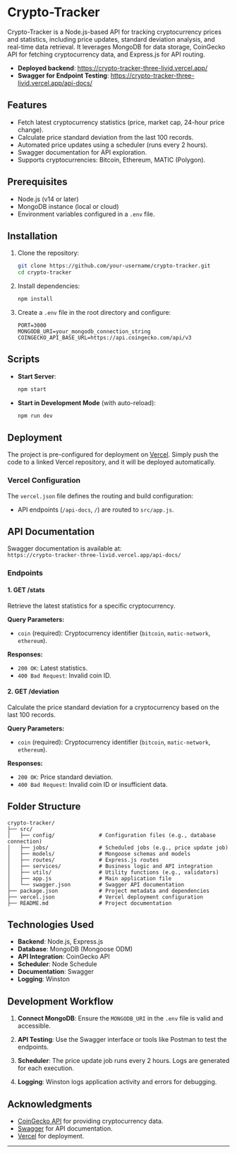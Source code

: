 # Crypto-Tracker

Crypto-Tracker is a Node.js-based API for tracking cryptocurrency prices and statistics, including price updates, standard deviation analysis, and real-time data retrieval. It leverages MongoDB for data storage, CoinGecko API for fetching cryptocurrency data, and Express.js for API routing. 

- **Deployed backend**: https://crypto-tracker-three-livid.vercel.app/
- **Swagger for Endpoint Testing**: https://crypto-tracker-three-livid.vercel.app/api-docs/

## Features

- Fetch latest cryptocurrency statistics (price, market cap, 24-hour price change).
- Calculate price standard deviation from the last 100 records.
- Automated price updates using a scheduler (runs every 2 hours).
- Swagger documentation for API exploration.
- Supports cryptocurrencies: Bitcoin, Ethereum, MATIC (Polygon).

## Prerequisites

- Node.js (v14 or later)
- MongoDB instance (local or cloud)
- Environment variables configured in a `.env` file.

## Installation

1. Clone the repository:
   ```bash
   git clone https://github.com/your-username/crypto-tracker.git
   cd crypto-tracker
   ```

2. Install dependencies:
   ```bash
   npm install
   ```

3. Create a `.env` file in the root directory and configure:
   ```env
   PORT=3000
   MONGODB_URI=your_mongodb_connection_string
   COINGECKO_API_BASE_URL=https://api.coingecko.com/api/v3
   ```

## Scripts

- **Start Server**:
  ```bash
  npm start
  ```
- **Start in Development Mode** (with auto-reload):
  ```bash
  npm run dev
  ```

## Deployment

The project is pre-configured for deployment on [Vercel](https://vercel.com/). Simply push the code to a linked Vercel repository, and it will be deployed automatically.

### Vercel Configuration

The `vercel.json` file defines the routing and build configuration:
- API endpoints (`/api-docs`, `/`) are routed to `src/app.js`.

## API Documentation

Swagger documentation is available at:  
`https://crypto-tracker-three-livid.vercel.app/api-docs/`

### Endpoints

#### 1. **GET /stats**

Retrieve the latest statistics for a specific cryptocurrency.

**Query Parameters:**
- `coin` (required): Cryptocurrency identifier (`bitcoin`, `matic-network`, `ethereum`).

**Responses:**
- `200 OK`: Latest statistics.
- `400 Bad Request`: Invalid coin ID.

#### 2. **GET /deviation**

Calculate the price standard deviation for a cryptocurrency based on the last 100 records.

**Query Parameters:**
- `coin` (required): Cryptocurrency identifier (`bitcoin`, `matic-network`, `ethereum`).

**Responses:**
- `200 OK`: Price standard deviation.
- `400 Bad Request`: Invalid coin ID or insufficient data.

## Folder Structure

```plaintext
crypto-tracker/
├── src/
│   ├── config/              # Configuration files (e.g., database connection)
│   ├── jobs/                # Scheduled jobs (e.g., price update job)
│   ├── models/              # Mongoose schemas and models
│   ├── routes/              # Express.js routes
│   ├── services/            # Business logic and API integration
│   ├── utils/               # Utility functions (e.g., validators)
│   ├── app.js               # Main application file
│   └── swagger.json         # Swagger API documentation
├── package.json             # Project metadata and dependencies
├── vercel.json              # Vercel deployment configuration
├── README.md                # Project documentation
```

## Technologies Used

- **Backend**: Node.js, Express.js
- **Database**: MongoDB (Mongoose ODM)
- **API Integration**: CoinGecko API
- **Scheduler**: Node Schedule
- **Documentation**: Swagger
- **Logging**: Winston

## Development Workflow

1. **Connect MongoDB**:
   Ensure the `MONGODB_URI` in the `.env` file is valid and accessible.

2. **API Testing**:
   Use the Swagger interface or tools like Postman to test the endpoints.

3. **Scheduler**:
   The price update job runs every 2 hours. Logs are generated for each execution.

4. **Logging**:
   Winston logs application activity and errors for debugging.

## Acknowledgments

- [CoinGecko API](https://www.coingecko.com/en/api) for providing cryptocurrency data.
- [Swagger](https://swagger.io/) for API documentation.
- [Vercel](https://vercel.com/) for deployment.

---